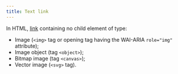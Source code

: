 ```yaml
---
title: Text link
---
```


In HTML, [link](#link) containing no child element of type:

- Image (`<img>` tag or opening tag having the WAI-ARIA `role="img"` attribute);
- Image object (tag `<object>`);
- Bitmap image (tag `<canvas>`);
- Vector image (`<svg>` tag).
